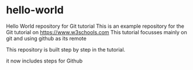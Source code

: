 # hello-world
Hello World repository for Git tutorial
This is an example repository for the Git tutorial on https://www.w3schools.com
This tutorial focusses mainly on git and using github as its remote

This repository is built step by step in the tutorial.

it now includes steps for Github

